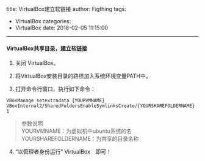 title: VirtualBox建立软链接
author: Figthing
tags:
  - VirtualBox
categories:
  - VirtualBox
date: 2018-02-05 11:15:00
---
#### VirtualBox共享目录，建立软链接

1. 关闭 VirtualBox。

2. 将VirtualBox安装目录的路径加入系统环境变量PATH中。
3. 打开命令行窗口，执行如下命令：
 ```shell
 VBoxManage setextradata {YOURVMNAME}
 VBoxInternal2/SharedFoldersEnableSymlinksCreate/{YOURSHAREFOLDERNAME} 1  
 ```
 > 参数说明  
 YOURVMNAME：为虚拟机中ubuntu系统的名  
 YOURSHAREFOLDERNAME：为共享的目录名称

4. “以管理者身份运行” VirtualBox　即可！
